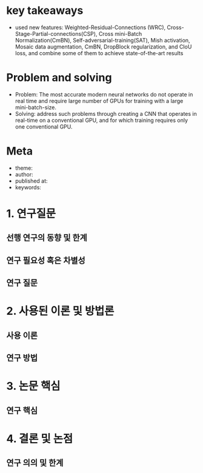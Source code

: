 # key takeaways
- used new features: Weighted-Residual-Connections (WRC), Cross-Stage-Partial-connections(CSP),  Cross mini-Batch Normalization(CmBN), Self-adversarial-training(SAT), Mish activation, Mosaic data augmentation, CmBN, DropBlock regularization, and CIoU loss, and combine some of them to achieve state-of-the-art results
# Problem and solving
- Problem: The most accurate modern neural networks do not operate in real time and require large number of GPUs for training with a large mini-batch-size.
- Solving: address such problems through creating a CNN that operates in real-time on a conventional GPU, and for which training requires only one conventional GPU.

# Meta
- theme: 
- author:
- published at:
- keywords:

# 1. 연구질문
## 선행 연구의 동향 및 한계
## 연구 필요성 혹은 차별성
## 연구 질문

# 2. 사용된 이론 및 방법론
## 사용 이론
## 연구 방법

# 3. 논문 핵심
## 연구 핵심

# 4. 결론 및 논점
## 연구 의의 및 한계

